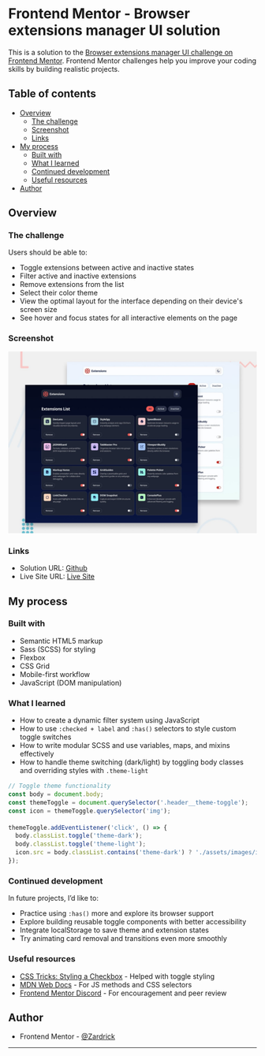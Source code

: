 # Frontend Mentor - Browser extensions manager UI solution

This is a solution to the [Browser extensions manager UI challenge on Frontend Mentor](https://www.frontendmentor.io/challenges/browser-extension-manager-ui-yNZnOfsMAp). Frontend Mentor challenges help you improve your coding skills by building realistic projects.

## Table of contents

- [Overview](#overview)
  - [The challenge](#the-challenge)
  - [Screenshot](#screenshot)
  - [Links](#links)
- [My process](#my-process)
  - [Built with](#built-with)
  - [What I learned](#what-i-learned)
  - [Continued development](#continued-development)
  - [Useful resources](#useful-resources)
- [Author](#author)

## Overview

### The challenge

Users should be able to:

- Toggle extensions between active and inactive states
- Filter active and inactive extensions
- Remove extensions from the list
- Select their color theme
- View the optimal layout for the interface depending on their device's screen size
- See hover and focus states for all interactive elements on the page

### Screenshot

![](./preview.jpg)

### Links

- Solution URL: [Github](https://github.com/zardrick/browser-extensions-manager)
- Live Site URL: [Live Site](https://zardrick.github.io/browser-extensions-manager/)

## My process

### Built with

- Semantic HTML5 markup
- Sass (SCSS) for styling
- Flexbox
- CSS Grid
- Mobile-first workflow
- JavaScript (DOM manipulation)

### What I learned

- How to create a dynamic filter system using JavaScript
- How to use `:checked + label` and `:has()` selectors to style custom toggle switches
- How to write modular SCSS and use variables, maps, and mixins effectively
- How to handle theme switching (dark/light) by toggling body classes and overriding styles with `.theme-light`

```js
// Toggle theme functionality
const body = document.body;
const themeToggle = document.querySelector('.header__theme-toggle');
const icon = themeToggle.querySelector('img');

themeToggle.addEventListener('click', () => {
  body.classList.toggle('theme-dark');
  body.classList.toggle('theme-light');
  icon.src = body.classList.contains('theme-dark') ? './assets/images/icon-sun.svg' : './assets/images/icon-moon.svg';
});
```

### Continued development

In future projects, I’d like to:

- Practice using `:has()` more and explore its browser support
- Explore building reusable toggle components with better accessibility
- Integrate localStorage to save theme and extension states
- Try animating card removal and transitions even more smoothly

### Useful resources

- [CSS Tricks: Styling a Checkbox](https://css-tricks.com/the-checkbox-hack/) - Helped with toggle styling
- [MDN Web Docs](https://developer.mozilla.org/) - For JS methods and CSS selectors
- [Frontend Mentor Discord](https://discord.gg/frontendmentor) - For encouragement and peer review

## Author

- Frontend Mentor - [@Zardrick](https://www.frontendmentor.io/profile/zardrick)

---


